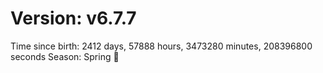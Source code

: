# Version: v6.7.7
Time since birth: 2412 days, 57888 hours, 3473280 minutes, 208396800 seconds
Season: Spring 🌸
